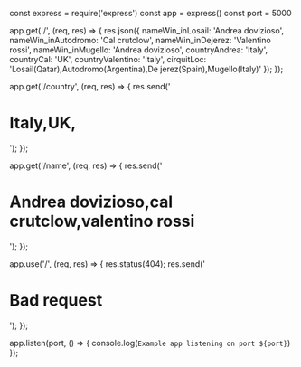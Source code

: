 const express = require('express')
const app = express()
const port = 5000

app.get('/', (req, res) => {
    res.json({
        nameWin_inLosail: 'Andrea dovizioso',
        nameWin_inAutodromo: 'Cal crutclow',
        nameWin_inDejerez: 'Valentino rossi',
        nameWin_inMugello: 'Andrea dovizioso',
        countryAndrea: 'Italy',
        countryCal: 'UK',
        countryValentino: 'Italy',
        cirquitLoc: 'Losail(Qatar),Autodromo(Argentina),De jerez(Spain),Mugello(Italy)'
    });
});

app.get('/country', (req, res) => {
    res.send('<h1>Italy,UK,</h1>');
});

app.get('/name', (req, res) => {
    res.send('<h1>Andrea dovizioso,cal crutclow,valentino rossi</h1>');
});

app.use('/', (req, res) => {
    res.status(404);
    res.send('<h1>Bad request</h1>');
});

app.listen(port, () => {
  console.log(`Example app listening on port ${port}`)
});
